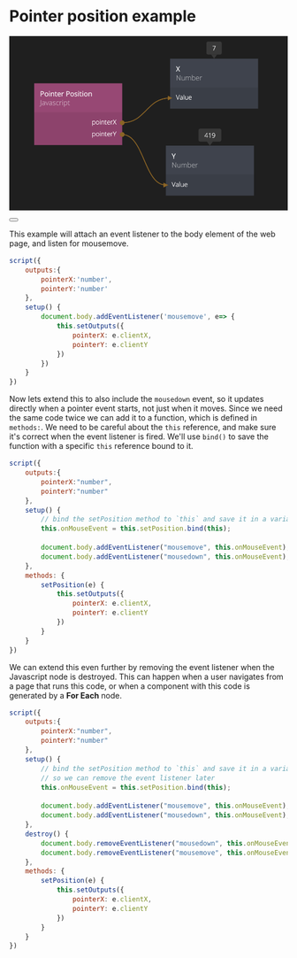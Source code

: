 # Pointer position example

<div class="ndl-images">
    <img src="/javascript-examples/pointer-position.png" class="ndl-image med"></img>  
     <button class="ndl-copy-nodes-button" onClick='copyJsonToClipboard({"nodes":[{"id":"5a91d4ae-4ac5-b056-9b1a-c6fd5d2f9d16","type":"Javascript2","label":"Pointer Position","x":312.646653600435,"y":608.4116804792661,"parameters":{"code":"script({\n\toutputs:{\n\t    pointerX:\"number\",\n\t    pointerY:\"number\"\n\t},\n\tsetup() {\n\t    document.body.addEventListener(\"mousemove\", e=> {\n\t        this.setOutputs({\n\t            pointerX: e.clientX,\n\t            pointerY: e.clientY\n\t        })\n\t    })\n\t}\n})\n"},"ports":[],"dynamicports":[{"name":"pointerX","type":{"name":"number"},"plug":"output","group":"Outputs","index":2},{"name":"pointerY","type":{"name":"number"},"plug":"output","group":"Outputs","index":3}],"children":[]},{"id":"76765bb6-013c-01b6-7a87-f3d6df75584d","type":"Number","label":"X","x":544.1852393850872,"y":566.4116804792661,"parameters":{},"ports":[],"dynamicports":[],"children":[]},{"id":"ce1134b8-51d1-c62a-2914-e3bbd7691da1","type":"Number","label":"Y","x":537.0515342038673,"y":714.4425355210861,"parameters":{},"ports":[],"dynamicports":[],"children":[]}],"connections":[{"fromId":"5a91d4ae-4ac5-b056-9b1a-c6fd5d2f9d16","fromProperty":"pointerX","toId":"76765bb6-013c-01b6-7a87-f3d6df75584d","toProperty":"value"},{"fromId":"5a91d4ae-4ac5-b056-9b1a-c6fd5d2f9d16","fromProperty":"pointerY","toId":"ce1134b8-51d1-c62a-2914-e3bbd7691da1","toProperty":"value"}]})'></button>
</div>

This example will attach an event listener to the body element of the web page, and listen for mousemove. 

```js
script({
	outputs:{
	    pointerX:'number',
	    pointerY:'number'
	},
	setup() {
	    document.body.addEventListener('mousemove', e=> {
	        this.setOutputs({
	            pointerX: e.clientX,
	            pointerY: e.clientY
	        })
	    })
	}
})

```

Now lets extend this to also include the `mousedown` event, so it updates directly when a pointer event starts, not just when it moves. Since we need the same code twice we can add it to a function, which is defined in `methods:`. We need to be careful about the `this` reference, and make sure it's correct when the event listener is fired. We'll use `bind()` to save the function with a specific `this` reference bound to it.
```js
script({
	outputs:{
	    pointerX:"number",
	    pointerY:"number"
	},
	setup() {
	    // bind the setPosition method to `this` and save it in a variable
	    this.onMouseEvent = this.setPosition.bind(this);
	    
	    document.body.addEventListener("mousemove", this.onMouseEvent);
	    document.body.addEventListener("mousedown", this.onMouseEvent);
	},
	methods: {
	    setPosition(e) {
	        this.setOutputs({
	            pointerX: e.clientX,
	            pointerY: e.clientY
	        })
	    }
	}
})
```

We can extend this even further by removing the event listener when the Javascript node is destroyed. This can happen when a user navigates from a page that runs this code, or when a component with this code is generated by a **For Each** node.

```js
script({
	outputs:{
	    pointerX:"number",
	    pointerY:"number"
	},
	setup() {
		// bind the setPosition method to `this` and save it in a variable
	    // so we can remove the event listener later
	    this.onMouseEvent = this.setPosition.bind(this);
	    
	    document.body.addEventListener("mousemove", this.onMouseEvent);
	    document.body.addEventListener("mousedown", this.onMouseEvent);
	},
	destroy() {
	    document.body.removeEventListener("mousedown", this.onMouseEvent);
	    document.body.removeEventListener("mousemove", this.onMouseEvent);
	},
	methods: {
	    setPosition(e) {
	        this.setOutputs({
	            pointerX: e.clientX,
	            pointerY: e.clientY
	        })
	    }
	}
})
```